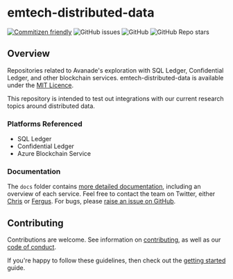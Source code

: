 # emtech-distributed-data
[![Commitizen friendly](https://img.shields.io/badge/commitizen-friendly-brightgreen.svg)](http://commitizen.github.io/cz-cli/) ![GitHub issues](https://img.shields.io/github/issues/Avanade/emtech-distributed-data) ![GitHub](https://img.shields.io/github/license/Avanade/emtech-distributed-data) ![GitHub Repo stars](https://img.shields.io/github/stars/Avanade/emtech-distributed-data?style=social)

## Overview
Repositories related to Avanade's exploration with SQL Ledger, Confidential Ledger, and other blockchain services.
emtech-distributed-data is available under the [MIT Licence](./LICENCE).

This repository is intended to test out integrations with our current research topics around distributed data.

### Platforms Referenced
- SQL Ledger
- Confidential Ledger
- Azure Blockchain Service

### Documentation
The `docs` folder contains [more detailed documentation](docs/start-here.md), including an overview of each service.
Feel free to contact the team on Twitter, either [Chris](https://twitter.com/sealjay_clj) or [Fergus](https://twitter.com/FergusKidd). For bugs, please [raise an issue on GitHub](https://github.com/Avanade/emtech-distributed-data/issues).

## Contributing
Contributions are welcome. See information on [contributing](CONTRIBUTING.md), as well as our [code of conduct](CODE_OF_CONDUCT.md).

If you're happy to follow these guidelines, then check out the [getting started](docs/start-here.md) guide.
